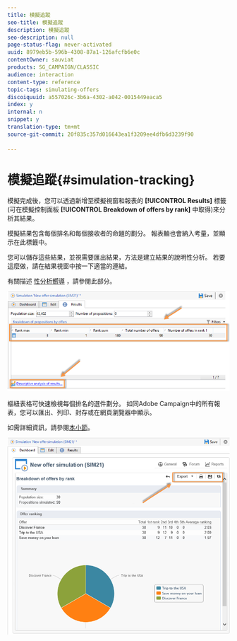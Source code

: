 ```yaml
---
title: 模擬追蹤
seo-title: 模擬追蹤
description: 模擬追蹤
seo-description: null
page-status-flag: never-activated
uuid: 8979eb5b-596b-4308-87a1-126afcfb6e0c
contentOwner: sauviat
products: SG_CAMPAIGN/CLASSIC
audience: interaction
content-type: reference
topic-tags: simulating-offers
discoiquuid: a557026c-3b6a-4302-a042-0015449eaca5
index: y
internal: n
snippet: y
translation-type: tm+mt
source-git-commit: 20f835c357d016643ea1f3209ee4dfb6d3239f90

---
```



# 模擬追蹤{#simulation-tracking}

模擬完成後，您可以透過新增至模擬視窗和報表的 **[!UICONTROL Results]** 標籤(可在模擬控制面板 **[!UICONTROL Breakdown of offers by rank]** 中取得)來分析其結果。

模擬結果包含每個排名和每個接收者的命題的劃分。 報表軸也會納入考量，並顯示在此標籤中。

您可以儲存這些結果，並視需要匯出結果，方法是建立結果的說明性分析。 若要這麼做，請在結果視窗中按一下適當的連結。

有關描述 [性分析嚮導](../../reporting/using/about-descriptive-analysis.md) ，請參閱此部分。

![](assets/offer_simulation_012.png)

樞紐表格可快速檢視每個排名的選件劃分。 如同Adobe Campaign中的所有報表，您可以匯出、列印、封存或在網頁瀏覽器中顯示。

如需詳細資訊，請參閱[本小節](../../reporting/using/actions-on-reports.md)。

![](assets/offer_simulation_013.png)

